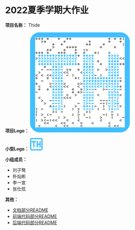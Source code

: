 # 2022夏季学期大作业

**项目名称：** Thide

**项目Logo：** ![](./doc/images/logo.png)

**小型Logo：** ![](./doc/images/small_logo.png)

**小组成员：**
* 刘子骜
* 朴灿彬
* 李一宣
* 张仕炫

**其他：**
* [文档部分README](./doc/README.md)
* [前端代码部分README](./frontend/README.md)
* [后端代码部分README](./backend/README.md)
